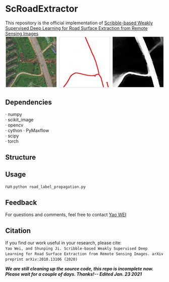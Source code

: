 # ScRoadExtractor
This repository is the official implementation of [Scribble-based Weakly Supervised Deep Learning for Road Surface Extraction from Remote Sensing Images](https://arxiv.org/abs/2010.13106)  
![image](https://github.com/weiyao1996/weiyao1996.github.io/blob/master/img/xxxx.png)  
## Dependencies  
· numpy  
· scikit_image  
· opencv  
· cython
· PyMaxflow  
· scipy  
· torch  
## Structure  
  
## Usage  
run `python road_label_propagation.py`  
## Feedback  
For questions and comments, feel free to contact [Yao WEI](weiyao@whu.edu.cn)
## Citation  
If you find our work useful in your research, please cite:  
`Yao Wei, and Shunping Ji. Scribble-based Weakly Supervised Deep Learning for Road Surface Extraction from Remote Sensing Images. arXiv preprint arXiv:2010.13106 (2020)`  
  
***We are still cleaning up the source code, this repo is incomplete now. Please wait for a couple of days. Thanks!-- Edited Jan. 23 2021***
